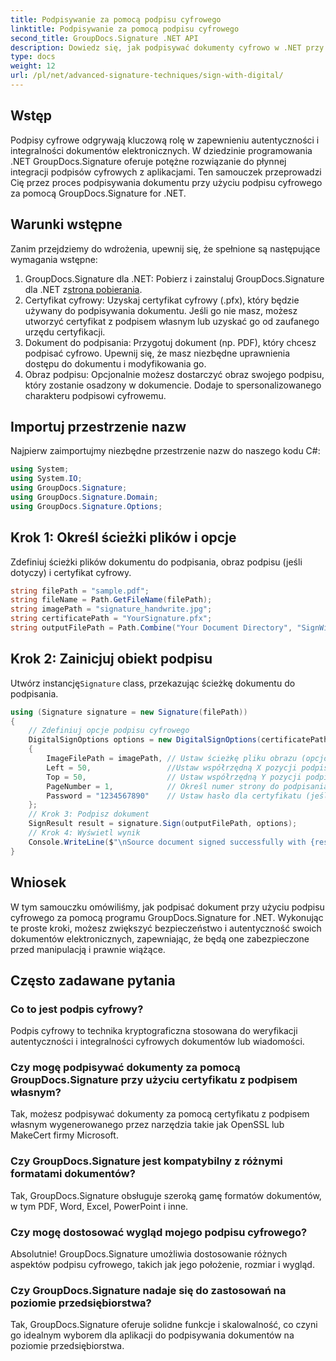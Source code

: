 ```yaml
---
title: Podpisywanie za pomocą podpisu cyfrowego
linktitle: Podpisywanie za pomocą podpisu cyfrowego
second_title: GroupDocs.Signature .NET API
description: Dowiedz się, jak podpisywać dokumenty cyfrowo w .NET przy użyciu GroupDocs.Signature. Zwiększ bezpieczeństwo i autentyczność dzięki temu wszechstronnemu samouczkowi.
type: docs
weight: 12
url: /pl/net/advanced-signature-techniques/sign-with-digital/
---
```

## Wstęp
Podpisy cyfrowe odgrywają kluczową rolę w zapewnieniu autentyczności i integralności dokumentów elektronicznych. W dziedzinie programowania .NET GroupDocs.Signature oferuje potężne rozwiązanie do płynnej integracji podpisów cyfrowych z aplikacjami. Ten samouczek przeprowadzi Cię przez proces podpisywania dokumentu przy użyciu podpisu cyfrowego za pomocą GroupDocs.Signature for .NET.
## Warunki wstępne
Zanim przejdziemy do wdrożenia, upewnij się, że spełnione są następujące wymagania wstępne:
1.  GroupDocs.Signature dla .NET: Pobierz i zainstaluj GroupDocs.Signature dla .NET z[strona pobierania](https://releases.groupdocs.com/signature/net/).
2. Certyfikat cyfrowy: Uzyskaj certyfikat cyfrowy (.pfx), który będzie używany do podpisywania dokumentu. Jeśli go nie masz, możesz utworzyć certyfikat z podpisem własnym lub uzyskać go od zaufanego urzędu certyfikacji.
3. Dokument do podpisania: Przygotuj dokument (np. PDF), który chcesz podpisać cyfrowo. Upewnij się, że masz niezbędne uprawnienia dostępu do dokumentu i modyfikowania go.
4. Obraz podpisu: Opcjonalnie możesz dostarczyć obraz swojego podpisu, który zostanie osadzony w dokumencie. Dodaje to spersonalizowanego charakteru podpisowi cyfrowemu.

## Importuj przestrzenie nazw
Najpierw zaimportujmy niezbędne przestrzenie nazw do naszego kodu C#:
```csharp
using System;
using System.IO;
using GroupDocs.Signature;
using GroupDocs.Signature.Domain;
using GroupDocs.Signature.Options;
```
## Krok 1: Określ ścieżki plików i opcje
Zdefiniuj ścieżki plików dokumentu do podpisania, obraz podpisu (jeśli dotyczy) i certyfikat cyfrowy.
```csharp
string filePath = "sample.pdf";
string fileName = Path.GetFileName(filePath);
string imagePath = "signature_handwrite.jpg";
string certificatePath = "YourSignature.pfx";
string outputFilePath = Path.Combine("Your Document Directory", "SignWithDigital", fileName);
```
## Krok 2: Zainicjuj obiekt podpisu
 Utwórz instancję`Signature` class, przekazując ścieżkę dokumentu do podpisania.
```csharp
using (Signature signature = new Signature(filePath))
{
    // Zdefiniuj opcje podpisu cyfrowego
    DigitalSignOptions options = new DigitalSignOptions(certificatePath)
    {
        ImageFilePath = imagePath, // Ustaw ścieżkę pliku obrazu (opcjonalnie)
        Left = 50,                 //Ustaw współrzędną X pozycji podpisu
        Top = 50,                  // Ustaw współrzędną Y pozycji podpisu
        PageNumber = 1,            // Określ numer strony do podpisania
        Password = "1234567890"    // Ustaw hasło dla certyfikatu (jeśli jest wymagane)
    };
    // Krok 3: Podpisz dokument
    SignResult result = signature.Sign(outputFilePath, options);
    // Krok 4: Wyświetl wynik
    Console.WriteLine($"\nSource document signed successfully with {result.Succeeded.Count} signature(s).\nFile saved at {outputFilePath}.");
}
```

## Wniosek
W tym samouczku omówiliśmy, jak podpisać dokument przy użyciu podpisu cyfrowego za pomocą programu GroupDocs.Signature for .NET. Wykonując te proste kroki, możesz zwiększyć bezpieczeństwo i autentyczność swoich dokumentów elektronicznych, zapewniając, że będą one zabezpieczone przed manipulacją i prawnie wiążące.
## Często zadawane pytania
### Co to jest podpis cyfrowy?
Podpis cyfrowy to technika kryptograficzna stosowana do weryfikacji autentyczności i integralności cyfrowych dokumentów lub wiadomości.
### Czy mogę podpisywać dokumenty za pomocą GroupDocs.Signature przy użyciu certyfikatu z podpisem własnym?
Tak, możesz podpisywać dokumenty za pomocą certyfikatu z podpisem własnym wygenerowanego przez narzędzia takie jak OpenSSL lub MakeCert firmy Microsoft.
### Czy GroupDocs.Signature jest kompatybilny z różnymi formatami dokumentów?
Tak, GroupDocs.Signature obsługuje szeroką gamę formatów dokumentów, w tym PDF, Word, Excel, PowerPoint i inne.
### Czy mogę dostosować wygląd mojego podpisu cyfrowego?
Absolutnie! GroupDocs.Signature umożliwia dostosowanie różnych aspektów podpisu cyfrowego, takich jak jego położenie, rozmiar i wygląd.
### Czy GroupDocs.Signature nadaje się do zastosowań na poziomie przedsiębiorstwa?
Tak, GroupDocs.Signature oferuje solidne funkcje i skalowalność, co czyni go idealnym wyborem dla aplikacji do podpisywania dokumentów na poziomie przedsiębiorstwa.